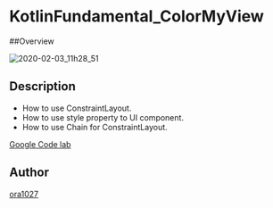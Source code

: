 # KotlinFundamental_ColorMyView

##Overview

![2020-02-03_11h28_51](https://user-images.githubusercontent.com/34413373/73621260-ca2a2180-4678-11ea-98c0-56262f884821.png)

## Description

<ul>
  <li>How to use ConstraintLayout.</li>
  <li>How to use style property to UI component.</li>
  <li>How to use Chain for ConstraintLayout.</li>
 </ul>

[Google Code lab](https://codelabs.developers.google.com/codelabs/kotlin-android-training-constraint-layout/index.html?index=..%2F..android-kotlin-fundamentals#0)

## Author
[ora1027](https://github.com/ora1027)
